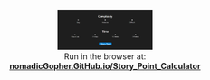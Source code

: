 <p align="center">
  <a href="https://nomadicgopher.github.io/Story_Point_Calculator/">
    <img src="screenshot.png" alt="Story Point Calculator" width="33.33%"/>
  </a>
  <br />
  Run in the browser at:
  <br />
  <a href="https://nomadicgopher.github.io/Story_Point_Calculator/">  
    <b>nomadicGopher.GitHub.io/Story_Point_Calculator</b>
  </a>
</p>

